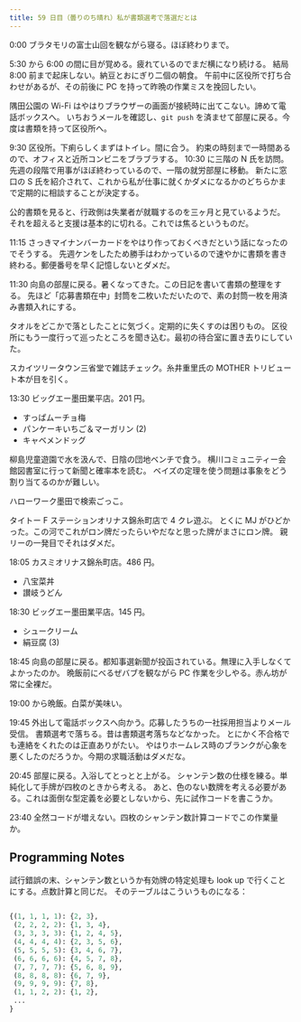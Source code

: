```yaml
---
title: 59 日目（曇りのち晴れ）私が書類選考で落選だとは
---
```


0:00 ブラタモリの富士山回を観ながら寝る。ほぼ終わりまで。

5:30 から 6:00 の間に目が覚める。疲れているのでまだ横になり続ける。
結局 8:00 前まで起床しない。納豆とおにぎり二個の朝食。
午前中に区役所で打ち合わせがあるが、その前後に PC を持って昨晩の作業ミスを挽回したい。

隅田公園の Wi-Fi はやはりブラウザーの画面が接続時に出てこない。諦めて電話ボックスへ。
いちおうメールを確認し、`git push` を済ませて部屋に戻る。今度は書類を持って区役所へ。

9:30 区役所。下痢らしくまずはトイレ。間に合う。
約束の時刻まで一時間あるので、オフィスと近所コンビニをブラブラする。
10:30 に三階の N 氏を訪問。先週の段階で用事がほぼ終わっているので、一階の就労部屋に移動。
新たに窓口の S 氏を紹介されて、これから私が仕事に就くかダメになるかのどちらかまで定期的に相談することが決定する。

公的書類を見ると、行政側は失業者が就職するのを三ヶ月と見ているようだ。
それを超えると支援は基本的に切れる。これでは焦るというものだ。

11:15 さっきマイナンバーカードをやはり作っておくべきだという話になったのでそうする。
先週ケンをしたため勝手はわかっているので速やかに書類を書き終わる。郵便番号を早く記憶しないとダメだ。

11:30 向島の部屋に戻る。暑くなってきた。この日記を書いて書類の整理をする。
先ほど「応募書類在中」封筒を二枚いただいたので、素の封筒一枚を用済み書類入れにする。

タオルをどこかで落としたことに気づく。定期的に失くすのは困りもの。
区役所にもう一度行って巡ったところを聞き込む。最初の待合室に置き去りにしていた。

スカイツリータウン三省堂で雑誌チェック。糸井重里氏の MOTHER トリビュート本が目を引く。

13:30 ビッグエー墨田業平店。201 円。

* すっぱムーチョ梅
* パンケーキいちご＆マーガリン (2)
* キャベメンドッグ

柳島児童遊園で水を汲んで、日陰の団地ベンチで食う。
横川コミュニティー会館図書室に行って新聞と確率本を読む。
ベイズの定理を使う問題は事象をどう割り当てるのかが難しい。

ハローワーク墨田で検索ごっこ。

タイトー F ステーションオリナス錦糸町店で 4 クレ遊ぶ。
とくに MJ がひどかった。この河でこれがロン牌だったらいやだなと思った牌がまさにロン牌。
親リーの一発目でそれはダメだ。

18:05 カスミオリナス錦糸町店。486 円。

* 八宝菜丼
* 讃岐うどん

18:30 ビッグエー墨田業平店。145 円。

* シュークリーム
* 絹豆腐 (3)

18:45 向島の部屋に戻る。都知事選新聞が投函されている。無理に入手しなくてよかったのか。
晩飯前にべるぜバブを観ながら PC 作業を少しやる。赤ん坊が常に全裸だ。

19:00 から晩飯。白菜が美味い。

19:45 外出して電話ボックスへ向かう。応募したうちの一社採用担当よりメール受信。
書類選考で落ちる。昔は書類選考落ちなどなかった。
とにかく不合格でも連絡をくれたのは正直ありがたい。
やはりホームレス時のブランクが心象を悪くしたのだろうか。今期の求職活動はダメだな。

20:45 部屋に戻る。入浴してとっとと上がる。
シャンテン数の仕様を練る。単純化して手牌が四枚のときから考える。
あと、色のない数牌を考える必要がある。これは面倒な型定義を必要としないから、先に試作コードを書こうか。

23:40 全然コードが増えない。四枚のシャンテン数計算コードでこの作業量か。

## Programming Notes

試行錯誤の末、シャンテン数というか有効牌の特定処理も look up で行くことにする。点数計算と同じだ。
そのテーブルはこういうものになる：

```python

{(1, 1, 1, 1): {2, 3},
 (2, 2, 2, 2): {1, 3, 4},
 (3, 3, 3, 3): {1, 2, 4, 5},
 (4, 4, 4, 4): {2, 3, 5, 6},
 (5, 5, 5, 5): {3, 4, 6, 7},
 (6, 6, 6, 6): {4, 5, 7, 8},
 (7, 7, 7, 7): {5, 6, 8, 9},
 (8, 8, 8, 8): {6, 7, 9},
 (9, 9, 9, 9): {7, 8},
 (1, 1, 2, 2): {1, 2},
 ...
}

```

